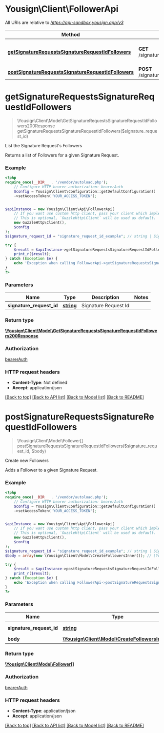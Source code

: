 # Yousign\Client\FollowerApi

All URIs are relative to *https://api-sandbox.yousign.app/v3*

Method | HTTP request | Description
------------- | ------------- | -------------
[**getSignatureRequestsSignatureRequestIdFollowers**](FollowerApi.md#getsignaturerequestssignaturerequestidfollowers) | **GET** /signature_requests/{signatureRequestId}/followers | List the Signature Request&#x27;s Followers
[**postSignatureRequestsSignatureRequestIdFollowers**](FollowerApi.md#postsignaturerequestssignaturerequestidfollowers) | **POST** /signature_requests/{signatureRequestId}/followers | Create new Followers

# **getSignatureRequestsSignatureRequestIdFollowers**
> \Yousign\Client\Model\GetSignatureRequestsSignatureRequestIdFollowers200Response getSignatureRequestsSignatureRequestIdFollowers($signature_request_id)

List the Signature Request's Followers

Returns a list of Followers for a given Signature Request.

### Example
```php
<?php
require_once(__DIR__ . '/vendor/autoload.php');
    // Configure HTTP bearer authorization: bearerAuth
    $config = Yousign\Client\Configuration::getDefaultConfiguration()
    ->setAccessToken('YOUR_ACCESS_TOKEN');


$apiInstance = new Yousign\Client\Api\FollowerApi(
    // If you want use custom http client, pass your client which implements `GuzzleHttp\ClientInterface`.
    // This is optional, `GuzzleHttp\Client` will be used as default.
    new GuzzleHttp\Client(),
    $config
);
$signature_request_id = "signature_request_id_example"; // string | Signature Request Id

try {
    $result = $apiInstance->getSignatureRequestsSignatureRequestIdFollowers($signature_request_id);
    print_r($result);
} catch (Exception $e) {
    echo 'Exception when calling FollowerApi->getSignatureRequestsSignatureRequestIdFollowers: ', $e->getMessage(), PHP_EOL;
}
?>
```

### Parameters

Name | Type | Description  | Notes
------------- | ------------- | ------------- | -------------
 **signature_request_id** | [**string**](../Model/.md)| Signature Request Id |

### Return type

[**\Yousign\Client\Model\GetSignatureRequestsSignatureRequestIdFollowers200Response**](../Model/GetSignatureRequestsSignatureRequestIdFollowers200Response.md)

### Authorization

[bearerAuth](../../README.md#bearerAuth)

### HTTP request headers

 - **Content-Type**: Not defined
 - **Accept**: application/json

[[Back to top]](#) [[Back to API list]](../../README.md#documentation-for-api-endpoints) [[Back to Model list]](../../README.md#documentation-for-models) [[Back to README]](../../README.md)

# **postSignatureRequestsSignatureRequestIdFollowers**
> \Yousign\Client\Model\Follower[] postSignatureRequestsSignatureRequestIdFollowers($signature_request_id, $body)

Create new Followers

Adds a Follower to a given Signature Request.

### Example
```php
<?php
require_once(__DIR__ . '/vendor/autoload.php');
    // Configure HTTP bearer authorization: bearerAuth
    $config = Yousign\Client\Configuration::getDefaultConfiguration()
    ->setAccessToken('YOUR_ACCESS_TOKEN');


$apiInstance = new Yousign\Client\Api\FollowerApi(
    // If you want use custom http client, pass your client which implements `GuzzleHttp\ClientInterface`.
    // This is optional, `GuzzleHttp\Client` will be used as default.
    new GuzzleHttp\Client(),
    $config
);
$signature_request_id = "signature_request_id_example"; // string | Signature Request Id
$body = array(new \Yousign\Client\Model\CreateFollowersInner()); // \Yousign\Client\Model\CreateFollowersInner[] | 

try {
    $result = $apiInstance->postSignatureRequestsSignatureRequestIdFollowers($signature_request_id, $body);
    print_r($result);
} catch (Exception $e) {
    echo 'Exception when calling FollowerApi->postSignatureRequestsSignatureRequestIdFollowers: ', $e->getMessage(), PHP_EOL;
}
?>
```

### Parameters

Name | Type | Description  | Notes
------------- | ------------- | ------------- | -------------
 **signature_request_id** | [**string**](../Model/.md)| Signature Request Id |
 **body** | [**\Yousign\Client\Model\CreateFollowersInner[]**](../Model/CreateFollowersInner.md)|  | [optional]

### Return type

[**\Yousign\Client\Model\Follower[]**](../Model/Follower.md)

### Authorization

[bearerAuth](../../README.md#bearerAuth)

### HTTP request headers

 - **Content-Type**: application/json
 - **Accept**: application/json

[[Back to top]](#) [[Back to API list]](../../README.md#documentation-for-api-endpoints) [[Back to Model list]](../../README.md#documentation-for-models) [[Back to README]](../../README.md)
